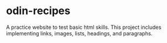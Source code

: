 # odin-recipes
A practice website to test basic html skills.
This project includes implementing links, images, lists, headings, and paragraphs.